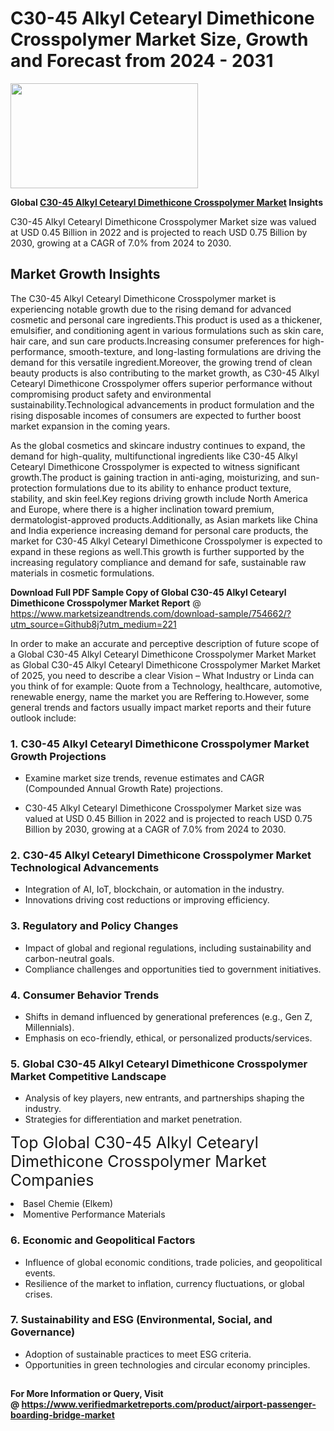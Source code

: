 <H1>C30-45 Alkyl Cetearyl Dimethicone Crosspolymer Market Size, Growth and Forecast from 2024 - 2031</H1><img class="aligncenter size-medium wp-image-584254" src="https://thirdeyenews.in/wp-content/uploads/2024/09/Global-Market-Research-300x168.jpeg" alt="" width="300" height="168" /><p><strong>Global&nbsp;<a href="https://www.marketsizeandtrends.com/download-sample/754662/?utm_source=Github8j?utm_medium=221">C30-45 Alkyl Cetearyl Dimethicone Crosspolymer Market</a> Insights</strong></p><p>C30-45 Alkyl Cetearyl Dimethicone Crosspolymer Market size was valued at USD 0.45 Billion in 2022 and is projected to reach USD 0.75 Billion by 2030, growing at a CAGR of 7.0% from 2024 to 2030.</p><p><h2>Market Growth Insights</h2> <p>The C30-45 Alkyl Cetearyl Dimethicone Crosspolymer market is experiencing notable growth due to the rising demand for advanced cosmetic and personal care ingredients.This product is used as a thickener, emulsifier, and conditioning agent in various formulations such as skin care, hair care, and sun care products.Increasing consumer preferences for high-performance, smooth-texture, and long-lasting formulations are driving the demand for this versatile ingredient.Moreover, the growing trend of clean beauty products is also contributing to the market growth, as C30-45 Alkyl Cetearyl Dimethicone Crosspolymer offers superior performance without compromising product safety and environmental sustainability.Technological advancements in product formulation and the rising disposable incomes of consumers are expected to further boost market expansion in the coming years.</p> <p>As the global cosmetics and skincare industry continues to expand, the demand for high-quality, multifunctional ingredients like C30-45 Alkyl Cetearyl Dimethicone Crosspolymer is expected to witness significant growth.The product is gaining traction in anti-aging, moisturizing, and sun-protection formulations due to its ability to enhance product texture, stability, and skin feel.Key regions driving growth include North America and Europe, where there is a higher inclination toward premium, dermatologist-approved products.Additionally, as Asian markets like China and India experience increasing demand for personal care products, the market for C30-45 Alkyl Cetearyl Dimethicone Crosspolymer is expected to expand in these regions as well.This growth is further supported by the increasing regulatory compliance and demand for safe, sustainable raw materials in cosmetic formulations.</p> <p><span class=""><strong>Download Full PDF Sample Copy of Global C30-45 Alkyl Cetearyl Dimethicone Crosspolymer Market Report</strong> @ <a href="https://www.marketsizeandtrends.com/download-sample/754662/?utm_source=Github8j?utm_medium=221" target="_blank">https://www.marketsizeandtrends.com/download-sample/754662/?utm_source=Github8j?utm_medium=221</a></span></p><p>In order to make an accurate and perceptive description of future scope of a Global&nbsp;C30-45 Alkyl Cetearyl Dimethicone Crosspolymer Market Market as Global&nbsp;C30-45 Alkyl Cetearyl Dimethicone Crosspolymer Market Market of 2025, you need to describe a clear Vision &ndash; What Industry or Linda can you think of for example: Quote from a Technology, healthcare, automotive, renewable energy, name the market you are Reffering to.However, some general trends and factors usually impact market reports and their future outlook include:</p><h3>1.&nbsp;<strong>C30-45 Alkyl Cetearyl Dimethicone Crosspolymer Market Growth Projections</strong></h3><ul><li>Examine market size trends, revenue estimates and CAGR (Compounded Annual Growth Rate) projections.</li><li><p>C30-45 Alkyl Cetearyl Dimethicone Crosspolymer Market size was valued at USD 0.45 Billion in 2022 and is projected to reach USD 0.75 Billion by 2030, growing at a CAGR of 7.0% from 2024 to 2030.</p></li></ul><h3>2.&nbsp;<strong>C30-45 Alkyl Cetearyl Dimethicone Crosspolymer Market Technological Advancements</strong></h3><ul><li>Integration of AI, IoT, blockchain, or automation in the industry.</li><li>Innovations driving cost reductions or improving efficiency.</li></ul><h3>3.&nbsp;<strong>Regulatory and Policy Changes</strong></h3><ul><li>Impact of global and regional regulations, including sustainability and carbon-neutral goals.</li><li>Compliance challenges and opportunities tied to government initiatives.</li></ul><h3>4.&nbsp;<strong>Consumer Behavior Trends</strong></h3><ul><li>Shifts in demand influenced by generational preferences (e.g., Gen Z, Millennials).</li><li>Emphasis on eco-friendly, ethical, or personalized products/services.</li></ul><h3>5.&nbsp;<strong>Global C30-45 Alkyl Cetearyl Dimethicone Crosspolymer Market Competitive Landscape</strong></h3><ul><li>Analysis of key players, new entrants, and partnerships shaping the industry.</li><li>Strategies for differentiation and market penetration.</li></ul><p data-pm-slice="1 1 []"><span style="color: inherit; font-family: inherit; font-size: 25px;">Top Global C30-45 Alkyl Cetearyl Dimethicone Crosspolymer Market Companies</span></p><div class="" data-test-id=""><p><li>Basel Chemie (Elkem)</li><li> Momentive Performance Materials</li></p></div><h3>6.&nbsp;<strong>Economic and Geopolitical Factors</strong></h3><ul><li>Influence of global economic conditions, trade policies, and geopolitical events.</li><li>Resilience of the market to inflation, currency fluctuations, or global crises.</li></ul><h3>7.&nbsp;<strong>Sustainability and ESG (Environmental, Social, and Governance)</strong></h3><ul><li>Adoption of sustainable practices to meet ESG criteria.</li><li>Opportunities in green technologies and circular economy principles.</li></ul><h2><strong style="font-size: 14px;">For More Information or Query, Visit @&nbsp;</strong><a style="background-color: #ffffff; font-size: 14px;" href="https://www.marketsizeandtrends.com/report/c30-45-alkyl-cetearyl-dimethicone-crosspolymer-market/" target="_blank">https://www.verifiedmarketreports.com/product/airport-passenger-boarding-bridge-market</a></h2>